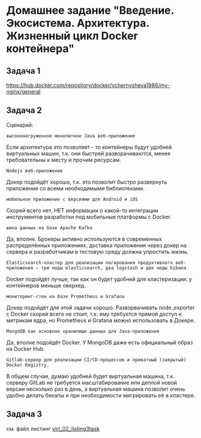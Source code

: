 # Домашнее задание "Введение. Экосистема. Архитектура. Жизненный цикл Docker контейнера"

## Задача 1
https://hub.docker.com/repository/docker/ychernysheva1986/my-nginx/general

## Задача 2
Сценарий:

	высоконагруженное монолитное Java веб-приложение
 
Если архитектура это позволяет - то контейнеры будут удобней виртуальных машин, т.к. они быстрей разворачиваются, менее требовательны к месту и прочим ресурсам.

	Nodejs веб-приложение

Докер подойдёт хорошо, т.к. это позволит быстро развернуть приложение со всеми необходимыми библиотеками.

	мобильное приложение c версиями для Android и iOS
	
Скорей всего нет, НЕТ информации о какой-то интеграции инструментов разработки под мобильные платформы с Docker.
		
	шина данных на базе Apache Kafka
Да, вполне. Брокеры активно используются в современных распределённых приложениях, доставка приложения через докер на сервера и разработчикам в тестовую среду 
должна упростить жизнь.


	Elasticsearch-кластер для реализации логирования продуктивного веб-приложения — три ноды elasticsearch, два logstash и две ноды kibana

Docker подойдёт лучше, так как он будет удобней для кластеризации: у контейнеров меньше оверхед.

	мониторинг-стек на базе Prometheus и Grafana
Докер подойдёт для этой задачи хорошо. Разворвачивать node_exporter с Docker скорей всего не стоит, т.к. ему требуется прямой доступ к метрикам ядра, но Prometheus и Grafana можно использовать в Докере.	
	
	MongoDB как основное хранилище данных для Java-приложения
Да, вполне подойдёт Docker. У MongoDB даже есть официальный образ на Docker Hub.

	Gitlab-сервер для реализации CI/CD-процессов и приватный (закрытый) Docker Registry.
В общем случае, думаю удобней будет виртуальная машина, т.к. серверу GitLab не требуется масштабирование или деплой новой версии несколько раз в день, а виртуальная машина позволит очень удобно делать бекапы и при необходимости мигрировать её в кластере.
## Задача 3
см. файл листинг [virt_02_listing3task](https://github.com/ChernyshevaYuliya/devops-homeworks/blob/main/02-virt/virt_02_listing3task)
